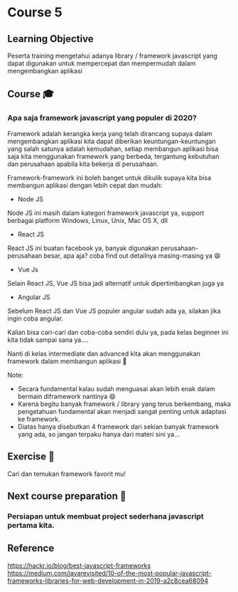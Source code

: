 # Course 5

## Learning Objective
Peserta training mengetahui adanya library / framework javascript yang dapat digunakan untuk mempercepat dan mempermudah dalam mengembangkan aplikasi

## Course :mortar_board:
### Apa saja framework javascript yang populer di 2020?

Framework adalah kerangka kerja yang telah dirancang supaya dalam mengembangkan aplikasi kita dapat diberikan keuntungan-keuntungan yang salah satunya
adalah kemudahan, setiap membangun aplikasi bisa saja kita menggunakan framework yang berbeda, tergantung kebutuhan dan perusahaan apabila kita bekerja
di perusahaan.

Framework-framework ini boleh banget untuk dikulik supaya kita bisa membangun aplikasi dengan lebih cepat dan mudah:
* Node JS

Node JS ini masih dalam kategori framework javascript ya, support berbagai platform Windows, Linux, Unix, Mac OS X, dll

* React JS

React JS ini buatan facebook ya, banyak digunakan perusahaan-perusahaan besar, apa aja? coba find out detailnya masing-masing ya :smile:

* Vue Js

Selain React JS, Vue JS bisa jadi alternatif untuk dipertimbangkan juga ya

* Angular JS

Sebelum React JS dan Vue JS populer angular sudah ada ya, silakan jika ingin coba angular.

Kalian bisa cari-cari dan coba-coba sendiri dulu ya, pada kelas beginner ini kita tidak sampai sana ya.... 

Nanti di kelas intermediate dan advanced kita akan menggunakan framework dalam membangun aplikasi :round_pushpin:

Note: 
  - Secara fundamental kalau sudah menguasai akan lebih enak dalam bermain diframework nantinya :smile:
  - Karena begitu banyak framework / library yang terus berkembang, maka pengetahuan fundamental akan menjadi sangat penting untuk adaptasi ke framework.
  - Diatas hanya disebutkan 4 framework dari sekian banyak framework yang ada, so jangan terpaku hanya dari materi sini ya...


## Exercise :muscle:
Cari dan temukan framework favorit mu!

## Next course preparation :100:
### Persiapan untuk membuat project sederhana javascript pertama kita.

## Reference
https://hackr.io/blog/best-javascript-frameworks
https://medium.com/javarevisited/10-of-the-most-popular-javascript-frameworks-libraries-for-web-development-in-2019-a2c8cea68094
